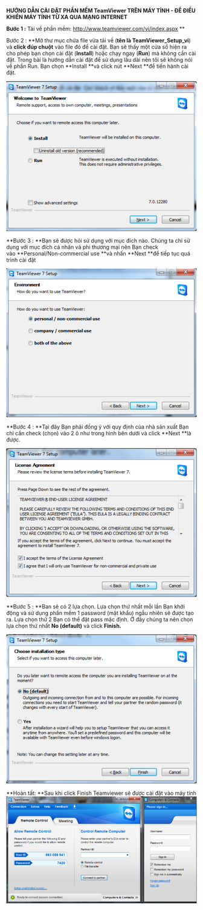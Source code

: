 **HƯỚNG DẪN CÀI ĐẶT PHẦN MỀM TeamViewer TRÊN MÁY TÍNH - ĐỂ ĐIỀU KHIỂN
MÁY TÍNH TỪ XA QUA MẠNG INTERNET**

**Bước 1 :** Tải về phần mềm: <http://www.teamviewer.com/vi/index.aspx>
**

Bước 2 : **Mở thư mục chứa file vừa tải về (**tên là
TeamViewer\_Setup\_vi**) và **click đúp chuột** vào file đó để cài đặt.
Bạn sẽ thấy một cửa sổ hiện ra cho phép bạn chọn cài đặt (**Install**)
hoặc chạy ngay (**Run**) mà không cần cài đặt. Trong bài là hướng dẫn
cài đặt để sử dụng lâu dài nên tôi sẽ không nói về phần Run. Bạn
chọn **Install **và click nút **Next **để tiến hành cài đặt.

![](3.5.3-cai-dat-teamviewer-media/image1.png)


**Bước 3 : **Bạn sẽ được hỏi sử dụng với mục đích nào. Chúng ta chỉ sử
dụng với mục đích cá nhân và phi thương mại nên Bạn check
vào **Personal/Non-commercial use **và nhấn **Next **để tiếp tục quá
trình cài đặt

![](3.5.3-cai-dat-teamviewer-media/image2.png)


**Bước 4 : **Tại đây Bạn phải đồng ý với quy định của nhà sản xuất Bạn
chỉ cần check (chọn) vào 2 ô như trong hình bên dưới và
click **Next **là được.

![](3.5.3-cai-dat-teamviewer-media/image3.png)


**Bước 5 : **Ban sẽ có 2 lựa chọn. Lựa chọn thứ nhất mỗi lần Bạn khởi
động và sử dụng phần mềm 1 password (mật khẩu) ngẫu nhiên sẽ được tạo
ra. Lựa chọn thứ 2 Bạn có thể đặt pass mặc định. Ở đây chúng ta nên chọn
lựa chọn thứ nhất **No (default)** và click **Finish.**

![](3.5.3-cai-dat-teamviewer-media/image4.png)


**Hoàn tất: **Sau khi click Finish Teamviewer sẽ được cài đặt vào máy
tính![](3.5.3-cai-dat-teamviewer-media/image5.png)

